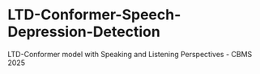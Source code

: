 # LTD-Conformer-Speech-Depression-Detection
LTD-Conformer model with Speaking and Listening Perspectives - CBMS 2025
